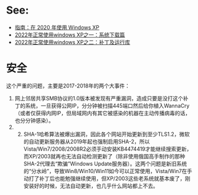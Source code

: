 # See:
- [指南：在 2020 年使用 Windows XP](https://zhuanlan.zhihu.com/p/161273904)
- [2022年正常使用windows XP之一：系统下载篇](https://zhuanlan.zhihu.com/p/347764175)
- [2022年正常使用windows XP之二：补丁及运行库](https://zhuanlan.zhihu.com/p/347765652)

# 安全
这个严重的问题，主要是2017-2018年的两个大事件：
1. 网上邻居共享SMB协议的1.0版本被发现有严重漏洞，造成只要是没打这个补丁的系统，一旦获得公网IP，分分钟被扫描445端口然后给你植入WannaCry（或者仅获得内网IP，但局域网内有其它被感染的机器在主动传播病毒的话，也分分钟感染）。
2. 2. SHA-1哈希算法被爆出漏洞，因此各个网站开始更新到至少TLS1.2，微软的自动更新服务器从2019年起也强制启用SHA-2，所以Vista/Win7/2008/2008R2必须手动安装KB4474419才能继续搜索更新，而XP/2003就再也无法自动检测更新了（除非使用俄国高手制作的那种SHA-2代理去“欺骗”Windows Update服务器）。这两个问题是新旧系统的“分水岭”，导致Win8/Win10/Win11如今可以正常使用，Vista/Win7在手动打了补丁后也能勉强继续使用，但XP/2003这些老系统就基本废了，刚安装好的时候，无法自动更新，也几乎什么网站都上不去。
